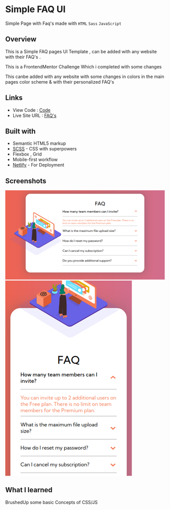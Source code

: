 # Simple FAQ UI
Simple Page with Faq's made with ```HTML``` ```Sass``` ```JavaScript```

## Overview

This is a Simple FAQ pages UI Template , can be added with any website with their FAQ's . <br>

This is a FrontendMentor Challenge Which i completed with some changes

This canbe added with any website with some changes in colors in the main pages color scheme & with their personalized FAQ's

## Links

- View Code :    [Code](https://github.com/pritambera2000/Frontend_Practices/tree/main/FAQ-Page)
- Live Site URL   :   [FAQ's](https://faqbypritam.netlify.app/)


## Built with

- Semantic HTML5 markup
- [SCSS](https://sass-lang.com/) - CSS with superpowers 
- Flexbox , Grid
- Mobile-first workflow
- [Netlify](https://app.netlify.com/) - For Deployment
## Screenshots

![](images/ScreenShots/desktopVersion.png)
![](images/ScreenShots/mobileVersion.png)

<!-- <img  src="images/ScreenShots/desktopVersion.png">
<img align="center" height="400"  src="images/ScreenShots/mobileVersion.png"> -->

## What I learned
BrushedUp some basic Concepts of CSS/JS

